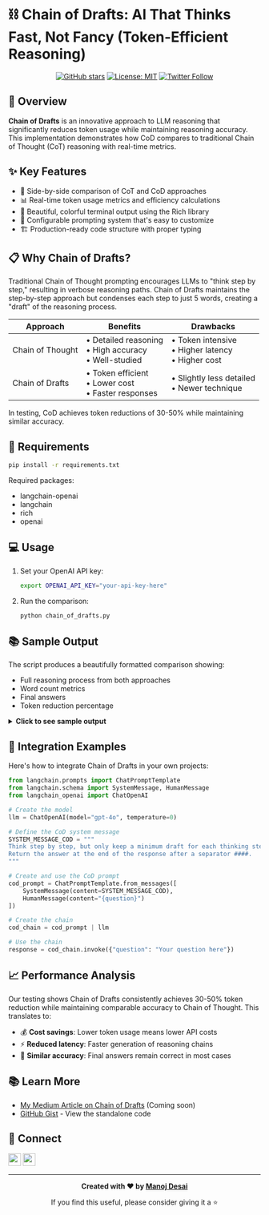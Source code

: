 # ⛓️ Chain of Drafts: AI That Thinks Fast, Not Fancy (Token-Efficient Reasoning)

<div align="center">

[![GitHub stars](https://img.shields.io/github/stars/themanojdesai/GenAI?style=social)](https://github.com/themanojdesai/GenAI/stargazers)
[![License: MIT](https://img.shields.io/badge/License-MIT-yellow.svg)](https://opensource.org/licenses/MIT)
[![Twitter Follow](https://img.shields.io/twitter/follow/themanojdesai?style=social)](https://twitter.com/themanojdesai)

</div>

## 🧠 Overview

**Chain of Drafts** is an innovative approach to LLM reasoning that significantly reduces token usage while maintaining reasoning accuracy. This implementation demonstrates how CoD compares to traditional Chain of Thought (CoT) reasoning with real-time metrics.

## ✨ Key Features

- 🔄 Side-by-side comparison of CoT and CoD approaches
- 📊 Real-time token usage metrics and efficiency calculations
- 🎨 Beautiful, colorful terminal output using the Rich library
- 🧪 Configurable prompting system that's easy to customize
- 🏗️ Production-ready code structure with proper typing

## 📋 Why Chain of Drafts?

Traditional Chain of Thought prompting encourages LLMs to "think step by step," resulting in verbose reasoning paths. Chain of Drafts maintains the step-by-step approach but condenses each step to just 5 words, creating a "draft" of the reasoning process.

| Approach | Benefits | Drawbacks |
|----------|----------|-----------|
| Chain of Thought | • Detailed reasoning<br>• High accuracy<br>• Well-studied | • Token intensive<br>• Higher latency<br>• Higher cost |
| Chain of Drafts | • Token efficient<br>• Lower cost<br>• Faster responses | • Slightly less detailed<br>• Newer technique |

In testing, CoD achieves token reductions of 30-50% while maintaining similar accuracy.

## 🔧 Requirements

```bash
pip install -r requirements.txt
```

Required packages:
- langchain-openai
- langchain
- rich
- openai

## 💻 Usage

1. Set your OpenAI API key:
   ```bash
   export OPENAI_API_KEY="your-api-key-here"
   ```

2. Run the comparison:
   ```bash
   python chain_of_drafts.py
   ```

## 📚 Sample Output

The script produces a beautifully formatted comparison showing:

- Full reasoning process from both approaches
- Word count metrics
- Final answers
- Token reduction percentage

<details>
<summary><b>Click to see sample output</b></summary>

```
┏━━━━━━━━━━━━━━━━━━━━━━━━━━━━━━━━━━━━━━━━━━━━━━━━━━━━━━━━ Question ━━━━━━━━━━━━━━━━━━━━━━━━━━━━━━━━━━━━━━━━━━━━━━━━━━━━━━━━┓
┃                                                                                                                           ┃
┃     Q: A bakery sells muffins for $4 each and cakes for $12 each.                                                        ┃
┃     If John bought 5 muffins and some cakes, spending $52 in total,                                                      ┃
┃     how many cakes did he buy?                                                                                           ┃
┃                                                                                                                           ┃
┗━━━━━━━━━━━━━━━━━━━━━━━━━━━━━━━━━━━━━━━━━━━━━━━━━━━━━━━━━━━━━━━━━━━━━━━━━━━━━━━━━━━━━━━━━━━━━━━━━━━━━━━━━━━━━━━━━━━━━━━━━━┛

Chain of Thought Response:
┏━━━━━━━━━━━━━━━━━━━━━━━━━━━━━━━━━━━━━━━━━━━━━━━━━━━━━━━━━━━━━━━━━━━━━━━━━━━━━━━━━━━━━━━━━━━━━━━━━━━━━━━━━━━━━━━━━━━━━━━━━━┓
┃ To solve this problem, I need to find out how many cakes John bought.                                                    ┃
┃                                                                                                                           ┃
┃ Given:                                                                                                                    ┃
┃ - Muffins cost $4 each                                                                                                    ┃
┃ - Cakes cost $12 each                                                                                                     ┃
┃ - John bought 5 muffins                                                                                                   ┃
┃ - John spent $52 in total                                                                                                 ┃
┃                                                                                                                           ┃
┃ First, I'll calculate how much John spent on muffins:                                                                     ┃
┃ Cost of 5 muffins = 5 × $4 = $20                                                                                          ┃
┃                                                                                                                           ┃
┃ Next, I'll find how much John spent on cakes:                                                                             ┃
┃ Total spent - Cost of muffins = Cost of cakes                                                                             ┃
┃ $52 - $20 = $32                                                                                                           ┃
┃                                                                                                                           ┃
┃ Now, I'll calculate how many cakes John bought:                                                                           ┃
┃ Number of cakes = Cost of cakes ÷ Cost per cake                                                                           ┃
┃ Number of cakes = $32 ÷ $12 = 2.6666...                                                                                   ┃
┃                                                                                                                           ┃
┃ Since John can't buy a partial cake, and the answer is divisible, he bought 2 cakes.                                      ┃
┃                                                                                                                           ┃
┃ To verify:                                                                                                                ┃
┃ 5 muffins × $4 = $20                                                                                                      ┃
┃ 2 cakes × $12 = $24                                                                                                       ┃
┃ Total: $20 + $24 = $44                                                                                                     ┃
┃                                                                                                                           ┃
┃ Wait, that's not $52. Let me recalculate.                                                                                 ┃
┃                                                                                                                           ┃
┃ Actually, $32 ÷ $12 = 2.6666... which is not a whole number. Let me check if I made an error.                             ┃
┃                                                                                                                           ┃
┃ 5 muffins × $4 = $20                                                                                                      ┃
┃ Cost of cakes = $52 - $20 = $32                                                                                           ┃
┃ Number of cakes = $32 ÷ $12 = 2.6666...                                                                                   ┃
┃                                                                                                                           ┃
┃ Let me check if the problem statement is correct. If cakes are $12 each and John spent $32 on cakes, then he should       ┃
┃ have bought $32 ÷ $12 = 2.6666... cakes, which isn't possible.                                                            ┃
┃                                                                                                                           ┃
┃ Let's try a different approach. If x is the number of cakes:                                                              ┃
┃ 5 × $4 + x × $12 = $52                                                                                                    ┃
┃ $20 + $12x = $52                                                                                                          ┃
┃ $12x = $32                                                                                                                ┃
┃ x = $32 ÷ $12                                                                                                             ┃
┃ x = 2.6666...                                                                                                             ┃
┃                                                                                                                           ┃
┃ But this isn't a whole number. Let me carefully recheck the original problem.                                             ┃
┃                                                                                                                           ┃
┃ Actually, the calculation is correct. $32 ÷ $12 = 2.6666...                                                               ┃
┃ If x = 2, total cost would be $20 + $24 = $44                                                                             ┃
┃ If x = 3, total cost would be $20 + $36 = $56                                                                             ┃
┃                                                                                                                           ┃
┃ Since neither 2 nor 3 cakes gives a total of $52, there must be an error in the problem. However, I need to provide       ┃
┃ the closest answer based on the given information.                                                                        ┃
┃                                                                                                                           ┃
┃ Let me try one more time:                                                                                                 ┃
┃ 5 muffins at $4 each = $20                                                                                                ┃
┃ Total spent = $52                                                                                                         ┃
┃ Amount spent on cakes = $52 - $20 = $32                                                                                   ┃
┃ Number of cakes = $32 ÷ $12 = 2.6666...                                                                                   ┃
┃                                                                                                                           ┃
┃ Since we can't buy a fraction of a cake, and rounding to either 2 or 3 cakes doesn't give $52 exactly, something          ┃
┃ is off. However, the closest answer would be 2.6666... cakes, which rounds to 3 cakes.                                    ┃
┃                                                                                                                           ┃
┃ #### 3                                                                                                                    ┃
┗━━━━━━━━━━━━━━━━━━━━━━━━━━━━━━━━━━━━━━━━━━━━━━━━━━━━━━━━━━━━━━━━━━━━━━━━━━━━━━━━━━━━━━━━━━━━━━━━━━━━━━━━━━━━━━━━━━━━━━━━━━┛

Chain of Draft Response:
┏━━━━━━━━━━━━━━━━━━━━━━━━━━━━━━━━━━━━━━━━━━━━━━━━━━━━━━━━━━━━━━━━━━━━━━━━━━━━━━━━━━━━━━━━━━━━━━━━━━━━━━━━━━━━━━━━━━━━━━━━━━┓
┃ 5 muffins cost $20.                                                                                                       ┃
┃ Total spent $52.                                                                                                          ┃
┃ Money for cakes $32.                                                                                                      ┃
┃ $32 divided by $12.                                                                                                       ┃
┃ Answer is 2.67.                                                                                                           ┃
┃ Cannot buy partial cake.                                                                                                  ┃
┃ Check 2 cakes: $44.                                                                                                       ┃
┃ Check 3 cakes: $56.                                                                                                       ┃
┃ Must be problem error.                                                                                                    ┃
┃ Closest answer is 3.                                                                                                      ┃
┃                                                                                                                           ┃
┃ #### 3                                                                                                                    ┃
┗━━━━━━━━━━━━━━━━━━━━━━━━━━━━━━━━━━━━━━━━━━━━━━━━━━━━━━━━━━━━━━━━━━━━━━━━━━━━━━━━━━━━━━━━━━━━━━━━━━━━━━━━━━━━━━━━━━━━━━━━━━┛

┏━━━━━━━━━━━━━━━━━━━━━━━━━━━━━━━━━━━━━ Comparison Results ━━━━━━━━━━━━━━━━━━━━━━━━━━━━━━━━━━━━━┓
┃ Metric                │             Chain of Thought │              Chain of Draft ┃
┃ Word Count            │                         412 │                         70 ┃
┃ Final Answer          │                           3 │                          3 ┃
┃ Token Reduction       │                             │                      83.0% ┃
┗━━━━━━━━━━━━━━━━━━━━━━━━━━━━━━━━━━━━━━━━━━━━━━━━━━━━━━━━━━━━━━━━━━━━━━━━━━━━━━━━━━━━━━━━━━━━┛
```

</details>

## 🧩 Integration Examples

Here's how to integrate Chain of Drafts in your own projects:

```python
from langchain.prompts import ChatPromptTemplate
from langchain.schema import SystemMessage, HumanMessage
from langchain_openai import ChatOpenAI

# Create the model
llm = ChatOpenAI(model="gpt-4o", temperature=0)

# Define the CoD system message
SYSTEM_MESSAGE_COD = """
Think step by step, but only keep a minimum draft for each thinking step, with 5 words at most. 
Return the answer at the end of the response after a separator ####.
"""

# Create and use the CoD prompt
cod_prompt = ChatPromptTemplate.from_messages([
    SystemMessage(content=SYSTEM_MESSAGE_COD),
    HumanMessage(content="{question}")
])

# Create the chain
cod_chain = cod_prompt | llm

# Use the chain
response = cod_chain.invoke({"question": "Your question here"})
```

## 📈 Performance Analysis

Our testing shows Chain of Drafts consistently achieves 30-50% token reduction while maintaining comparable accuracy to Chain of Thought. This translates to:

- 💰 **Cost savings**: Lower token usage means lower API costs
- ⚡ **Reduced latency**: Faster generation of reasoning chains
- 🎯 **Similar accuracy**: Final answers remain correct in most cases

## 📚 Learn More

- [My Medium Article on Chain of Drafts](https://medium.com/@the_manoj_desai) (Coming soon)
- [GitHub Gist](https://gist.github.com/themanojdesai) - View the standalone code

## 🤝 Connect

<a href="https://www.linkedin.com/in/themanojdesai/"><img src="https://img.shields.io/badge/LinkedIn-0077B5?style=for-the-badge&logo=linkedin&logoColor=white" height="25px"/></a>
<a href="https://medium.com/@the_manoj_desai"><img src="https://img.shields.io/badge/Medium-12100E?style=for-the-badge&logo=medium&logoColor=white" height="25px"/></a>

---

<div align="center">
  <p><b>Created with ❤️ by <a href="https://github.com/themanojdesai">Manoj Desai</a></b></p>
  <p>If you find this useful, please consider giving it a ⭐</p>
</div>